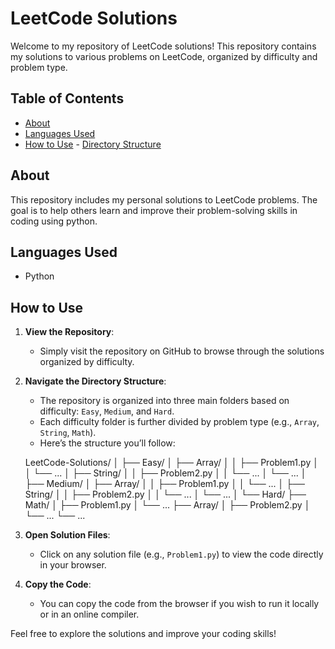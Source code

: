 # LeetCode Solutions

Welcome to my repository of LeetCode solutions! This repository contains my solutions to various problems on LeetCode, organized by difficulty and problem type. 

## Table of Contents

- [About](#about)
- [Languages Used](#languages-used)
- [How to Use](#how-to-use)
       - [Directory Structure](#directory-structure)

## About

This repository includes my personal solutions to LeetCode problems. The goal is to help others learn and improve their problem-solving skills in coding using python.

## Languages Used

- Python


## How to Use

1. **View the Repository**:
   - Simply visit the repository on GitHub to browse through the solutions organized by difficulty.


2. **Navigate the Directory Structure**:
   - The repository is organized into three main folders based on difficulty: `Easy`, `Medium`, and `Hard`. 
   - Each difficulty folder is further divided by problem type (e.g., `Array`, `String`, `Math`).
   - Here’s the structure you’ll follow:


   LeetCode-Solutions/
│
├── Easy/
│   ├── Array/
│   │   ├── Problem1.py
│   │   └── ...
│   ├── String/
│   │   ├── Problem2.py
│   │   └── ...
│   └── ...
│
├── Medium/
│   ├── Array/
│   │   ├── Problem1.py
│   │   └── ...
│   ├── String/
│   │   ├── Problem2.py
│   │   └── ...
│   └── ...
│
└── Hard/
├── Math/
│   ├── Problem1.py
│   └── ...
├── Array/
│   ├── Problem2.py
│   └── ...
└── ...
3. **Open Solution Files**:
   - Click on any solution file (e.g., `Problem1.py`) to view the code directly in your browser.

4. **Copy the Code**:
   - You can copy the code from the browser if you wish to run it locally or in an online compiler.


Feel free to explore the solutions and improve your coding skills!

